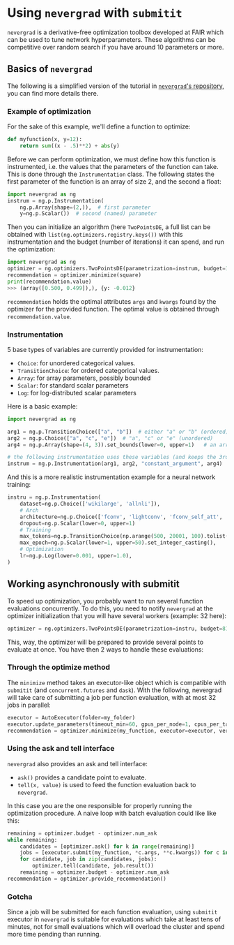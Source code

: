 # Using `nevergrad` with `submitit`

`nevergrad` is a derivative-free optimization toolbox developed at FAIR which can be used to tune network hyperparameters.
These algorithms can be competitive over random search if you have around 10 parameters or more.

## Basics of `nevergrad`

The following is a simplified version of the tutorial in [`nevergrad`'s repository](https://github.com/facebookresearch/nevergrad/blob/main/README.md), you can find more details there.

### Example of optimization

For the sake of this example, we'll define a function to optimize:
```python
def myfunction(x, y=12):
    return sum((x - .5)**2) + abs(y)
```

Before we can perform optimization, we must define how this function is instrumented, i.e. the values that the parameters
of the function can take. This is done through the `Instrumentation` class.
The following states the first parameter of the function is an array of size 2, and the second a float:

```python
import nevergrad as ng
instrum = ng.p.Instrumentation(
    ng.p.Array(shape=(2,)),  # first parameter
    y=ng.p.Scalar())  # second (named) parameter
```


Then you can initialize an algorithm (here `TwoPointsDE`, a full list can be obtained with `list(ng.optimizers.registry.keys())` with
this instrumentation and the budget (number of iterations) it can spend, and run the optimization:
```python
import nevergrad as ng
optimizer = ng.optimizers.TwoPointsDE(parametrization=instrum, budget=100)
recommendation = optimizer.minimize(square)
print(recommendation.value)
>>> (array([0.500, 0.499]),), {y: -0.012}
```
`recommendation` holds the optimal attributes `args` and `kwargs` found by the optimizer for the provided function.
The optimal value is obtained through `recommendation.value`.

### Instrumentation


5 base types of variables are currently provided for instrumentation:
- `Choice`: for unordered categorical values.
- `TransitionChoice`: for ordered categorical values.
- `Array`: for array parameters, possibly bounded
- `Scalar`: for standard scalar parameters
- `Log`: for log-distributed scalar parameters

Here is a basic example:
```python
import nevergrad as ng

arg1 = ng.p.TransitionChoice(["a", "b"])  # either "a" or "b" (ordered)
arg2 = ng.p.Choice(["a", "c", "e"])  # "a", "c" or "e" (unordered)
arg4 = ng.p.Array(shape=(4, 3)).set_bounds(lower=0, upper=1)   # an array of size (4, 3) with values between 0 and 1

# the following instrumentation uses these variables (and keeps the 3rd argument constant)
instrum = ng.p.Instrumentation(arg1, arg2, "constant_argument", arg4)
```

And this is a more realistic instrumentation example for a neural network training:
```python
instru = ng.p.Instrumentation(
    dataset=ng.p.Choice(['wikilarge', 'allnli']),
    # Arch
    architecture=ng.p.Choice(['fconv', 'lightconv', 'fconv_self_att', 'lstm', 'transformer']),
    dropout=ng.p.Scalar(lower=0, upper=1)
    # Training
    max_tokens=ng.p.TransitionChoice(np.arange(500, 20001, 100).tolist()),
    max_epoch=ng.p.Scalar(lower=1, upper=50).set_integer_casting(),
    # Optimization
    lr=ng.p.Log(lower=0.001, upper=1.0),
)
```


## Working asynchronously with submitit

To speed up optimization, you probably want to run several function evaluations concurrently.
To do this, you need to notify `nevergrad` at the optimizer initialization that you will have several workers (example: 32 here):

```python
optimizer = ng.optimizers.TwoPointsDE(parametrization=instru, budget=8192, num_workers=32)
```
This, way, the optimizer will be prepared to provide several points to evaluate at once. You have then 2 ways to handle these evaluations:


### Through the optimize method

The `minimize` method takes an executor-like object which is compatible with `submitit` (and `concurrent.futures` and `dask`).
With the following, nevergrad will take care of submitting a job per function evaluation, with at most 32 jobs in parallel:
```python
executor = AutoExecutor(folder=my_folder)
executor.update_parameters(timeout_min=60, gpus_per_node=1, cpus_per_task=2)
recommendation = optimizer.minimize(my_function, executor=executor, verbosity=2)
```

### Using the ask and tell interface

`nevergrad` also provides an ask and tell interface:
- `ask()` provides a candidate point to evaluate.
- `tell(x, value)` is used to feed the function evaluation back to `nevergrad`.

In this case you are the one responsible for properly running the optimization procedure. A naive loop with batch evaluation could like like this:
```python
remaining = optimizer.budget - optimizer.num_ask
while remaining:
    candidates = [optimizer.ask() for k in range(remaining)]
    jobs = [executor.submit(my_function, *c.args, **c.kwargs)) for c in candidates]
    for candidate, job in zip(candidates, jobs):
        optimizer.tell(candidate, job.result())
    remaining = optimizer.budget - optimizer.num_ask
recommendation = optimizer.provide_recommendation()
```

### Gotcha

Since a job will be submitted for each function evaluation, using `submitit` executor in `nevergrad` is suitable for evaluations which take at least tens of minutes, not for small evaluations which will overload the cluster and spend more time pending than running.
